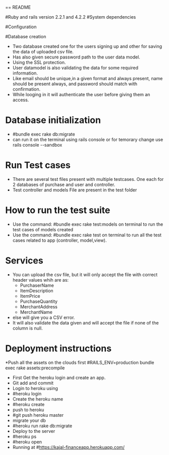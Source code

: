 == README

#Ruby and rails version
  2.2.1 and 4.2.2
#System dependencies

#Configuration

#Database creation
  * Two database created one for the users signing up and other for saving the data of uploaded csv file.
  * Has also given secure password path to the user data model.
  * Using the SSL protection.
  * User datamodel is also validating the data for some required information. 
  * Like email should be unique,in a given format and always present, name should be present always, and password should match with confirmation.
  * While looging in it will authenticate the user before giving them an access.

# Database initialization
  * #bundle exec rake db:migrate
  * can run it on the terminal using rails console or for temorary change use rails console --sandbox
  
# Run Test cases
  * There are several test files present with multiple testcases. One each for 2 databases of purchase and user and controller.
  * Test controller and models File are present in the test folder
 
# How to run the test suite
  * Use the command: #bundle exec rake test:models on terminal to run the test cases of models created
  *  Use the command: #bundle exec rake test on terminal to run all the test cases related to app (controller, model,view).
    
   

# Services 
  * You can upload the csv file, but it will only accept the file with correct header values whih are as:
     * PurchaserName
     * ItemDescription
     * ItemPrice
     * PurchaseQuantity
     * MerchantAddress
     * MerchantName
  * else will give you a CSV error.
  * It will also validate the data given and will accept the file if none of the column is null.

# Deployment instructions
  *Push all the assets on the clouds first
    #RAILS_ENV=production bundle exec rake assets:precompile
  * First Get the heroku login and create an app.
  * Git add and commit
  * Login to heroku using 
  *  #heroku login
  *  Create the heroku name
  *  #heroku create
  *  push to heroku
  *  #git push heroku master
  *  migrate your db
  *  #heroku run rake db:migrate
  * Deploy to the server
  * #heroku ps
  * #heroku open
  * Running at #https://kajal-financeapp.herokuapp.com/
